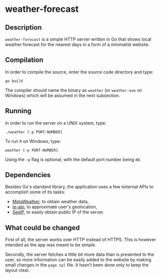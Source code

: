 # weather-forecast

## Description
`weather-forecast` is a simple HTTP server written in Go that shows local weather forecast for the nearest days in a form of a minimalist website.

## Compilation
In order to compile the source, enter the source code directory and type:

```
go build
```

The compiler should name the binary as `weather` (or `weather.exe` on Windows)
which will be assumed in the next subsection.

## Running
In order to run the server on a UNIX system, type:

```
./weather [-p PORT-NUMBER]
```

To run it on Windows, type:

```
weather [-p PORT-NUMBER]
```

Using the `-p` flag is optional, with the default port number being `80`.

## Dependencies
Besides Go's standard library, the application uses a few external APIs to accomplish some of its tasks:

- [MetaWeather](www.metaweather.com), to obtain weather data,
- [ip-api](ip-api.com), to approximate user's geolocation,
- [SeeIP](seeip.org), to easily obtain public IP of the server.

## What could be changed
First of all, the server works over HTTP instead of HTTPS. This is however intended as the app was meant to be simple.

Secondly, the server fetches a little bit more data than is presented to the user, so more information can be easily added to the website by making small changes in the `page.tpl` file. It hasn't been done only to keep the layout clear.
